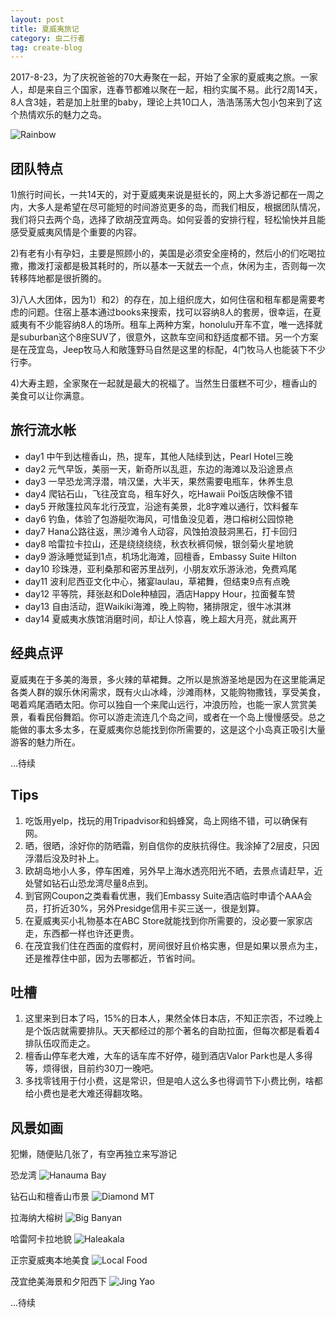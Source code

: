 ```yaml
---
layout: post
title: 夏威夷旅记
category: 虫二行者
tag: create-blog
---
```


2017-8-23，为了庆祝爸爸的70大寿聚在一起，开始了全家的夏威夷之旅。一家人，却是来自三个国家，连春节都难以聚在一起，相约实属不易。此行2周14天，8人含3娃，若是加上肚里的baby，理论上共10口人，浩浩荡荡大包小包来到了这个热情欢乐的魅力之岛。

![Rainbow](https://raw.githubusercontent.com/ycj28c/lifeblog/master/images/201708240000/IMG_0088.jpg)

团队特点
-----------
1)旅行时间长，一共14天的，对于夏威夷来说是挺长的，网上大多游记都在一周之内，大多人是希望在尽可能短的时间游览更多的岛，而我们相反，根据团队情况，我们将只去两个岛，选择了欧胡茂宜两岛。如何妥善的安排行程，轻松愉快并且能感受夏威夷风情是个重要的内容。

2)有老有小有孕妇，主要是照顾小的，美国是必须安全座椅的，然后小的们吃喝拉撒，撒泼打滚都是极其耗时的，所以基本一天就去一个点，休闲为主，否则每一次转移阵地都是很折腾的。

3)八人大团体，因为1）和2）的存在，加上组织庞大，如何住宿和租车都是需要考虑的问题。住宿上基本通过books来搜索，找可以容纳8人的套房，很幸运，在夏威夷有不少能容纳8人的场所。租车上两种方案，honolulu开车不宜，唯一选择就是suburban这个8座SUV了，很意外，这款车空间和舒适度都不错。另一个方案是在茂宜岛，Jeep牧马人和敞篷野马自然是这里的标配，4门牧马人也能装下不少行李。

4)大寿主题，全家聚在一起就是最大的祝福了。当然生日蛋糕不可少，檀香山的美食可以让你满意。

旅行流水帐
-----------
* day1 中午到达檀香山，热，提车，其他人陆续到达，Pearl Hotel三晚
* day2 元气早饭，美丽一天，新奇所以乱逛，东边的海滩以及沿途景点
* day3 一早恐龙湾浮潜，啃汉堡，大半天，果然需要电瓶车，休养生息
* day4 爬钻石山，飞往茂宜岛，租车好久，吃Hawaii Poi饭店映像不错
* day5 开敞篷拉风车北行茂宜，沿途有美景，北8字难以通行，饮料餐车
* day6 钓鱼，体验了包游艇吹海风，可惜鱼没见着，港口榕树公园惊艳
* day7 Hana公路往返，黑沙滩令人动容，风蚀拍浪鼓洞黑石，打卡回归
* day8 哈雷拉卡拉山，还是绕绕绕绕，秋衣秋裤伺候，银剑菊火星地貌
* day9 游泳睡觉延到1点，机场北海滩，回檀香，Embassy Suite Hilton
* day10 珍珠港，亚利桑那和密苏里战列，小朋友欢乐游泳池，免费鸡尾
* day11 波利尼西亚文化中心，猪宴laulau，草裙舞，但结束9点有点晚
* day12 平等院，拜张赵和Dole种植园，酒店Happy Hour，拉面餐车赞
* day13 自由活动，逛Waikiki海滩，晚上购物，猪排限定，很牛冰淇淋
* day14 夏威夷水族馆消磨时间，却让人惊喜，晚上超大月亮，就此离开

经典点评
-----------
夏威夷在于多美的海景，多火辣的草裙舞。之所以是旅游圣地是因为在这里能满足各类人群的娱乐休闲需求，既有火山冰峰，沙滩雨林，又能购物撒钱，享受美食，喝着鸡尾酒晒太阳。你可以独自一个来爬山远行，冲浪历险，也能一家人赏赏美景，看看民俗舞蹈。你可以游走流连几个岛之间，或者在一个岛上慢慢感受。总之能做的事太多太多，在夏威夷你总能找到你所需要的，这是这个小岛真正吸引大量游客的魅力所在。

...待续

Tips
-----------
1. 吃饭用yelp，找玩的用Tripadvisor和蚂蜂窝，岛上网络不错，可以确保有网。
2. 晒，很晒，涂好你的防晒霜，别自信你的皮肤抗得住。我涂掉了2层皮，只因浮潜后没及时补上。
3. 欧胡岛地小人多，停车困难，另外早上海水透亮阳光不晒，去景点请赶早，近处譬如钻石山恐龙湾尽量8点到。
4. 到官网Coupon之类看看优惠，我们Embassy Suite酒店临时申请个AAA会员，打折近30%，另外Presidge信用卡买三送一，很是划算。
5. 在夏威夷买小礼物基本在ABC Store就能找到你所需要的，没必要一家家店走，东西都一样也许还更贵。
6. 在茂宜我们住在西面的度假村，房间很好且价格实惠，但是如果以景点为主，还是推荐住中部，因为去哪都近，节省时间。

吐槽
-----------
1. 这里来到日本了吗，15%的日本人，果然全体日本店，不知正宗否，不过晚上是个饭店就需要排队。天天都经过的那个著名的自助拉面，但每次都是看着4排队伍叹而走之。
2. 檀香山停车老大难，大车的话车库不好停，碰到酒店Valor Park也是人多得等，烦得很，目前约30刀一晚吧。
3. 多找零钱用于付小费，这是常识，但是咱人这么多也得调节下小费比例，啥都给小费也是老大难还得翻攻略。

风景如画
-----------
犯懒，随便贴几张了，有空再独立来写游记

恐龙湾
![Hanauma Bay](https://raw.githubusercontent.com/ycj28c/lifeblog/master/images/201708240000/IMG_0054.jpg)

钻石山和檀香山市景
![Diamond MT](https://raw.githubusercontent.com/ycj28c/lifeblog/master/images/201708240000/IMG_0068.jpg)

拉海纳大榕树
![Big Banyan](https://raw.githubusercontent.com/ycj28c/lifeblog/master/images/201708240000/IMG_0081.jpg)

哈雷阿卡拉地貌
![Haleakala](https://raw.githubusercontent.com/ycj28c/lifeblog/master/images/201708240000/IMG_0137.jpg)

正宗夏威夷本地美食
![Local Food](https://raw.githubusercontent.com/ycj28c/lifeblog/master/images/201708240000/IMG_0063.JPG)

茂宜绝美海景和夕阳西下
![Jing Yao](https://raw.githubusercontent.com/ycj28c/lifeblog/master/images/201708240000/IMG_0038.jpg)

...待续